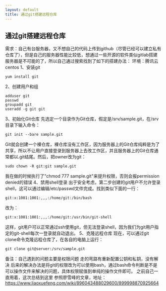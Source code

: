 ```yaml
---
layout: default
title: 通过git搭建远程仓库
---
```


## 通过git搭建远程仓库

需求：自己有台服务器，又不想自己的代码上传到github（尽管已经可以建立私有仓库了），但是自己的服务器性能比较低，想通过一些开源的软件类似gitlab搭建服务器是不可能的了，所以自己通过搜索找到了如下的搭建办法：
环境：腾讯云centos
1、安装git

```shell
yum install git
```
2、创建用户和组
```shell
adduser git
passwd
groupadd git
useradd -g git git
```
3、初始化Git仓库
先选定一个目录作为Git仓库，假定是/srv/sample.git，在/srv目录下输入命令：
```shell
git init --bare sample.git
```
Git就会创建一个裸仓库，裸仓库没有工作区，因为服务器上的Git仓库纯粹是为了共享，所以不让用户直接登录到服务器上去改工作区，并且服务器上的Git仓库通常都以.git结尾。然后，把owner改为git：
```shell
sudo chown -R git:git sample.git
```
我在做的时候执行了"chmod 777 sample.git"来提升权限，否则会报permission denied的错误
4、禁用shell登录
出于安全考虑，第二步创建的git用户不允许登录shell，这可以通过编辑/etc/passwd文件完成。找到类似下面的一行：
```text
git:x:1001:1001:,,,:/home/git:/bin/bash
```
改为：
```text
git:x:1001:1001:,,,:/home/git:/usr/bin/git-shell
```
这样，git用户可以正常通过ssh使用git，但无法登录shell，因为我们为git用户指定的git-shell每次一登录就自动退出。
5、克隆远程仓库
现在，可以通过git clone命令克隆远程仓库了，在各自的电脑上运行：
```shell
git clone git@server:/srv/sample.git
```

备注：自己遇到的问题主要是权限问题
走的弯路有重新配置公钥和私钥，没有解决
后来的解决办法是将git的权限改为可以使用bash，通过bash命令判断是不是可以操作文件来解决的问题，具体权限赋值到单纯的操作文件即可。
之前自己一直用着，这次总结到这里
参照廖雪峰的文章，地址：https://www.liaoxuefeng.com/wiki/896043488029600/899998870925664